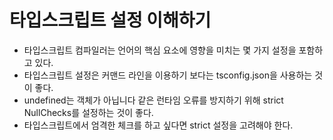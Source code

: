 # 타입스크립트 설정 이해하기

- 타입스크립트 컴파일러는 언어의 핵심 요소에 영향을 미치는 몇 가지 설정을 포함하고 있다.
- 타입스크립트 설정은 커맨드 라인을 이용하기 보다는 tsconfig.json을 사용하는 것이 좋다.
- undefined는 객체가 아닙니다 같은 런타임 오류를 방지하기 위해 strict NullChecks를 설정하는 것이 좋다.
- 타입스크립트에서 엄격한 체크를 하고 싶다면 strict 설정을 고려해야 한다.
